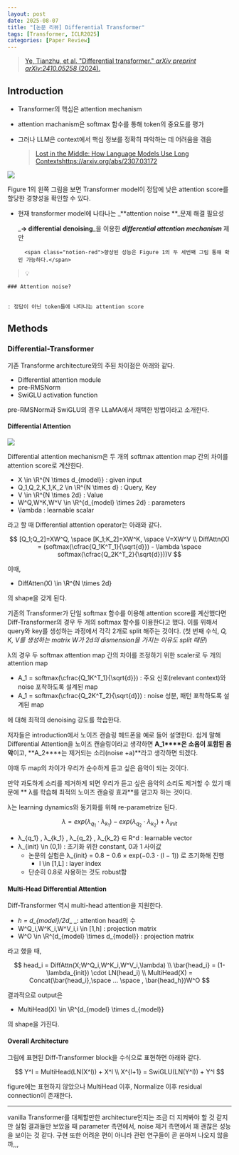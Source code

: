 ```yaml
---
layout: post
date: 2025-08-07
title: "[논문 리뷰] Differential Transformer"
tags: [Transformer, ICLR2025]
categories: [Paper Review]
---
```


> [Ye, Tianzhu, et al. "Differential transformer." ](https://arxiv.org/abs/2410.05258)[_arXiv preprint arXiv:2410.05258_](https://arxiv.org/abs/2410.05258)[ (2024).](https://arxiv.org/abs/2410.05258)



## Introduction

- Transformer의 핵심은 attention mechanism
- attention machanism은 softmax 함수를 통해 token의 중요도를 평가
- 그러나 LLM은 context에서 핵심 정보를 정확히 파악하는 데 어려움을 겪음

	> [Lost in the Middle: How Language Models Use Long Contextshttps://arxiv.org/abs/2307.03172](https://arxiv.org/abs/2307.03172)


![](https://prod-files-secure.s3.us-west-2.amazonaws.com/542b861c-36a8-4051-84e5-8804b6728dba/9083ea56-691a-4752-ae26-47f403431ac8/image.png?X-Amz-Algorithm=AWS4-HMAC-SHA256&X-Amz-Content-Sha256=UNSIGNED-PAYLOAD&X-Amz-Credential=ASIAZI2LB466UUKWXRHA%2F20250809%2Fus-west-2%2Fs3%2Faws4_request&X-Amz-Date=20250809T034259Z&X-Amz-Expires=3600&X-Amz-Security-Token=IQoJb3JpZ2luX2VjEHwaCXVzLXdlc3QtMiJHMEUCIQCiOC06YIYqgK8SELMwN2PvmU%2FTkIxjav4SYpwtkYJhKQIgBcC%2F9DW5iPn%2BtdYfNfoI2TEQOXqtEa04L1hJOV8glLIqiAQItf%2F%2F%2F%2F%2F%2F%2F%2F%2F%2FARAAGgw2Mzc0MjMxODM4MDUiDCK0%2BvLmkSx%2FgrkOpCrcAzBUBTSjnDPO8AQzEF8y53WvOSf3e%2BUuaWEUDCYeDBLVk2NIRosW6RN6yKS0mmy74g9Xf4mYeWPPTojc3hNGPVGFFm5GwigD%2FyQGXZCh9Aa86J02LZCWOVbVZzCvY6GR9i4y1iCzN70zC%2FmumqMztCYWCFV%2ByAP3dh5QixUE9LNY6WcE%2FXAvZpzZg%2FZogNoLjGaJlBm89DyrySPWjwa8lCDxzKgDx1KmHEAon5BIbmzvqw%2FR09t1p2I4yOap8eCdR8dM93yitb0pI4IuVstp4szAVw6OAgAvf7nOrmqsX58oAEgJeqBcNHcGhmFM%2FY6phLpY7vrow30GTOMQpmoT9ZsjT6DMkuIhEH8XA1p%2BYMf9XMUEHoI9qJHLfEuG3Cff42jg6f%2FjvF6orlg0MilC%2BmiH76loszyXH%2BZIrnpWTYCuWx%2B2rIs75pDU%2FoxGqYl4EboLh3i1c5RQthldor0YIJx2cEtjdU%2BjzG41mh%2BBETpMZha962AQbKyB53G96rmOzf8BmvtlGtM1uSaB71VTY%2Bi8cOkdZHw8z941mL3fxZySp0EzzRBhfwkZNwBdtiz%2BreVFGv97ka3BSKQPrL9Pkl0nu12QJqqkH4KF444gs09IJLNgOKWR0N%2Fg2S4xMMuF28QGOqUBGO8LGOOynvVTVffXxwVy%2FLNW3X9CcYYVIsVgwOe3LlCxN41mKMgkK0S31N1B3qq9A4S49d0zPQKMtBhrKq7wIQp%2B7M0Gn%2FdkzUu9ZHsQfea27PuCbhBcAVDkVbpxPNt%2F9NLNAK22c79N%2Bga1doYzQBiOQcIMuiJgCiQPv6o5TSC2I8qbRTAar5vZno8rb6nprc0tO1UO1avR%2FiKT8Ir0Ik8hLRv4&X-Amz-Signature=90749103b5cb48be4f637f069961eed1d178f1d50f0308b6aeb8f5290d3d9f43&X-Amz-SignedHeaders=host&x-amz-checksum-mode=ENABLED&x-id=GetObject)


Figure 1의 왼쪽 그림을 보면 Transformer model이 정답에 낮은 attention score를 할당한 경향성을 확인할 수 있다.

- 현재 transformer model에 나타나는 _**attention noise **_문제 해결 필요성

	_**→ differential denoising**_을 이용한 _**differential attention mechanism**_ 제안


		<span class="notion-red">향상된 성능은 Figure 1의 두 세번째 그림 통해 확인 가능하다.</span>


> 💡 


	### Attention noise?


	: 정답이 아닌 token들에 나타나는 attention score



## Methods



### Differential-Transformer


기존 Transforme architecture와의 주된 차이점은 아래와 같다.

- Differential attention module
- pre-RMSNorm
- SwiGLU activation function

pre-RMSNorm과 SwiGLU의 경우 LLaMA에서 채택한 방법이라고 소개한다.



#### Differential Attention


![](https://prod-files-secure.s3.us-west-2.amazonaws.com/542b861c-36a8-4051-84e5-8804b6728dba/116d70b2-1963-4810-9167-f4c7d8a06e8f/image.png?X-Amz-Algorithm=AWS4-HMAC-SHA256&X-Amz-Content-Sha256=UNSIGNED-PAYLOAD&X-Amz-Credential=ASIAZI2LB466UUKWXRHA%2F20250809%2Fus-west-2%2Fs3%2Faws4_request&X-Amz-Date=20250809T034259Z&X-Amz-Expires=3600&X-Amz-Security-Token=IQoJb3JpZ2luX2VjEHwaCXVzLXdlc3QtMiJHMEUCIQCiOC06YIYqgK8SELMwN2PvmU%2FTkIxjav4SYpwtkYJhKQIgBcC%2F9DW5iPn%2BtdYfNfoI2TEQOXqtEa04L1hJOV8glLIqiAQItf%2F%2F%2F%2F%2F%2F%2F%2F%2F%2FARAAGgw2Mzc0MjMxODM4MDUiDCK0%2BvLmkSx%2FgrkOpCrcAzBUBTSjnDPO8AQzEF8y53WvOSf3e%2BUuaWEUDCYeDBLVk2NIRosW6RN6yKS0mmy74g9Xf4mYeWPPTojc3hNGPVGFFm5GwigD%2FyQGXZCh9Aa86J02LZCWOVbVZzCvY6GR9i4y1iCzN70zC%2FmumqMztCYWCFV%2ByAP3dh5QixUE9LNY6WcE%2FXAvZpzZg%2FZogNoLjGaJlBm89DyrySPWjwa8lCDxzKgDx1KmHEAon5BIbmzvqw%2FR09t1p2I4yOap8eCdR8dM93yitb0pI4IuVstp4szAVw6OAgAvf7nOrmqsX58oAEgJeqBcNHcGhmFM%2FY6phLpY7vrow30GTOMQpmoT9ZsjT6DMkuIhEH8XA1p%2BYMf9XMUEHoI9qJHLfEuG3Cff42jg6f%2FjvF6orlg0MilC%2BmiH76loszyXH%2BZIrnpWTYCuWx%2B2rIs75pDU%2FoxGqYl4EboLh3i1c5RQthldor0YIJx2cEtjdU%2BjzG41mh%2BBETpMZha962AQbKyB53G96rmOzf8BmvtlGtM1uSaB71VTY%2Bi8cOkdZHw8z941mL3fxZySp0EzzRBhfwkZNwBdtiz%2BreVFGv97ka3BSKQPrL9Pkl0nu12QJqqkH4KF444gs09IJLNgOKWR0N%2Fg2S4xMMuF28QGOqUBGO8LGOOynvVTVffXxwVy%2FLNW3X9CcYYVIsVgwOe3LlCxN41mKMgkK0S31N1B3qq9A4S49d0zPQKMtBhrKq7wIQp%2B7M0Gn%2FdkzUu9ZHsQfea27PuCbhBcAVDkVbpxPNt%2F9NLNAK22c79N%2Bga1doYzQBiOQcIMuiJgCiQPv6o5TSC2I8qbRTAar5vZno8rb6nprc0tO1UO1avR%2FiKT8Ir0Ik8hLRv4&X-Amz-Signature=7b33a387ef776394c86fad87051fdec75073c82f53de9ee4ce5785a871a6a492&X-Amz-SignedHeaders=host&x-amz-checksum-mode=ENABLED&x-id=GetObject)


Differential attention mechanism은 두 개의 softmax attention map 간의 차이를 attention score로 계산한다.

- X \in \R^{N \times d\_{model}} : given input
- Q\_1,Q\_2,K\_1,K\_2 \in \R^{N \times d} : Query, Key
- V \in \R^{N \times 2d} : Value
- W^Q,W^K,W^V \in \R^{d\_{model} \times 2d} : parameters
- \lambda : learnable scalar

라고 할 때 Differential attention operator는 아래와 같다.


$$
[Q_1;Q_2]=XW^Q, \space [K_1;K_2]=XW^K, \space V=XW^V \\
DiffAttn(X) = (softmax(\cfrac{Q_1K^T_1}{\sqrt{d}}) - \lambda \space softmax(\cfrac{Q_2K^T_2}{\sqrt{d}}))V
$$


이때,

- DiffAtten(X) \in \R^{N \times 2d}

의 shape을 갖게 된다.


기존의 Transformer가 단일 softmax 함수를 이용해 attention score를 계산했다면 Diff-Transformer의 경우 두 개의 softmax 함수를 이용한다고 했다. 이를 위해서 query와 key를 생성하는 과정에서 각각 2개로 split 해주는 것이다. <span class="notion-red">(첫 번째 수식, </span><span class="notion-red">_Q, K, V를 생성하는 matrix W가 2d의 dismension을 가지는 이유도 split 때문_</span><span class="notion-red">)</span>


 λ의 경우 두 softmax attention map 간의 차이를 조정하기 위한 scaler로 두 개의 attention map

- A\_1 = softmax(\cfrac{Q\_1K^T\_1}{\sqrt{d}}) : 주요 신호(relevant context)와 noise 포착하도록 설계된 map
- A\_1 = softmax(\cfrac{Q\_2K^T\_2}{\sqrt{d}}) : noise 성분, 패턴 포착하도록 설계된 map 

에 대해 최적의 denoising 강도를 학습한다.


저자들은 introduction에서 노이즈 캔슬링 헤드폰을 예로 들어 설명한다. 쉽게 말해 Differential Attention을 노이즈 캔슬링이라고 생각하면 **A\_1****은 소음이 포함된 음악**이고, **A\_2****는 제거되는 소리(noise +a)**라고 생각하면 되겠다. 


이때 두 map의 차이가 우리가 순수하게 듣고 싶은 음악이 되는 것이다. 


만약 과도하게 소리를 제거하게 되면 우리가 듣고 싶은 음악의 소리도 제거할 수 있기 때문에 ** λ를 학습해 최적의 노이즈 캔슬링 효과**를 얻고자 하는 것이다.


λ는 learning dynamics와 동기화를 위해 re-parametrize 된다.


$$
\lambda = exp(\lambda_{q_1} \cdot \lambda_{k_1}) - exp(\lambda_{q_2} \cdot \lambda_{k_2}) + \lambda_{init}
$$

- λ\_{q\_1} , λ\_{k\_1} , λ\_{q\_2} , λ\_{k\_2} ∈ R^d : learnable vector
- λ\_{init} \in (0,1) : 초기화 위한 constant, 0과 1 사이값
	- 논문의 실험은 λ\_{init} = 0.8 − 0.6 × exp(−0.3 · (l − 1)) 로 초기화해 진행
		- l \in [1,L] : layer index
	- 단순히 0.8로 사용하는 것도 robust함


#### **Multi-Head Differential Attention**


Diff-Transformer 역시 multi-head attention을 지원한다.

- _h = d\_{model}/2d__ _: attention head의 수
- W^Q\_i,W^K\_i,W^V\_i,i \in [1,h] : projection matrix
- W^O \in \R^{d\_{model} \times d\_{model}} : projection matrix

라고 했을 때,


$$
head_i = DiffAttn(X;W^Q_i,W^K_i,W^V_i,\lambda) \\
\bar{head_i} = (1-\lambda_{init}) \cdot LN(head_i) \\
MultiHead(X) = Concat(\bar{head_i},\space ... \space , \bar{head_h})W^O
$$


결과적으로 output은

- MultiHead(X) \in \R^{d\_{model} \times d\_{model}}

의 shape을 가진다.



#### Overall Architecture


그림에 표현된 Diff-Transformer block을 수식으로 표현하면 아래와 같다.


$$
Y^l = MultiHead(LN(X^l)) + X^l \\
X^{l+1} = SwiGLU(LN(Y^l)) + Y^l
$$


figure에는 표현하지 않았으나 MultiHead 이후, Normalize 이후 residual connection이 존재한다.


---


vanilla Transformer를 대체할만한 architecture인지는 조금 더 지켜봐야 할 것 같지만 실험 결과들만 보았을 때 parameter 측면에서, noise 제거 측면에서 꽤 괜찮은 성능을 보이는 것 같다. 구현 또한 어려운 편이 아니라 관련 연구들이 곧 쏟아져 나오지 않을까,,,

